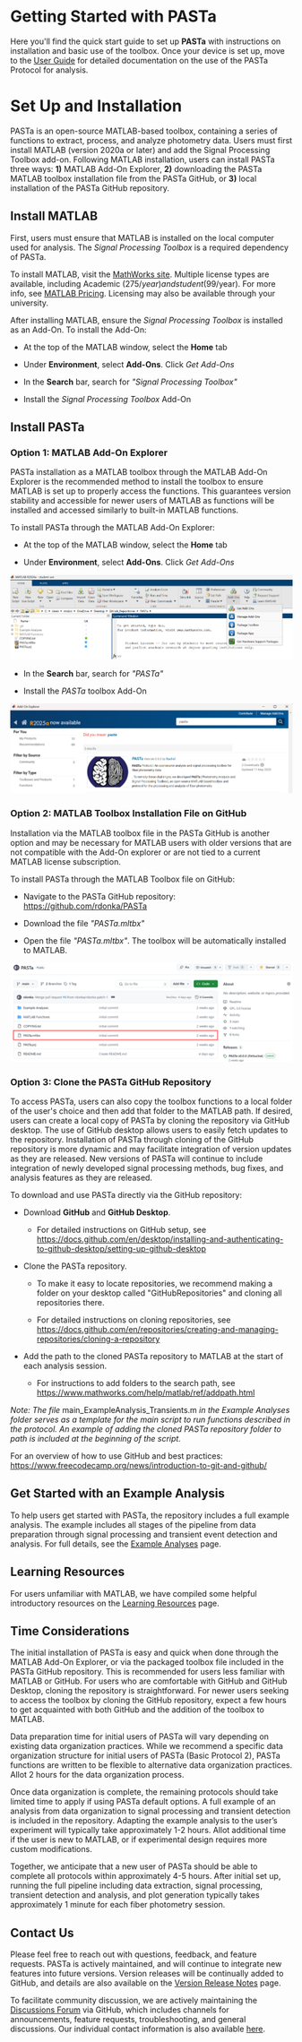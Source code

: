 # Getting Started with PASTa
Here you'll find the quick start guide to set up __PASTa__ with instructions on installation and basic use of the toolbox. Once your device is set up, move to the [User Guide](https://rdonka.github.io/PASTaUserGuide/userguide/userguide/) for detailed documentation on the use of the PASTa Protocol for analysis.

# Set Up and Installation
PASTa is an open-source MATLAB-based toolbox, containing a series of functions to extract, process, and analyze photometry data. Users must first install MATLAB (version 2020a or later) and add the Signal Processing Toolbox add-on. Following MATLAB installation, users can install PASTa three ways: __1)__ MATLAB Add-On Explorer, __2)__ downloading the PASTa MATLAB toolbox installation file from the PASTa GitHub, or __3)__ local installation of the PASTa GitHub repository.

## Install MATLAB
First, users must ensure that MATLAB is installed on the local computer used for analysis. The _Signal Processing Toolbox_ is a required dependency of PASTa.

To install MATLAB, visit the [MathWorks site](https://www.mathworks.com/pricing-licensing.html). Multiple license types are available, including Academic ($275/year) and student ($99/year). For more info, see [MATLAB Pricing](https://www.mathworks.com/pricing-licensing.html). Licensing may also be available through your university.

After installing MATLAB, ensure the _Signal Processing Toolbox_ is installed as an Add-On. To install the Add-On:

- At the top of the MATLAB window, select the __Home__ tab

- Under __Environment__, select __Add-Ons__. Click _Get Add-Ons_

- In the __Search__ bar, search for _"Signal Processing Toolbox"_

- Install the _Signal Processing Toolbox_ Add-On

## Install PASTa

### Option 1: MATLAB Add-On Explorer
PASTa installation as a MATLAB toolbox through the MATLAB Add-On Explorer is the recommended method to install the toolbox to ensure MATLAB is set up to properly access the functions. This guarantees version stability and accessible for newer users of MATLAB as functions will be installed and accessed similarly to built-in MATLAB functions. 

To install PASTa through the MATLAB Add-On Explorer:

- At the top of the MATLAB window, select the __Home__ tab

- Under __Environment__, select __Add-Ons__. Click _Get Add-Ons_

![png](./img/gettingstarted_2_AddOnExplorer.png)

- In the __Search__ bar, search for _"PASTa"_

- Install the _PASTa_ toolbox Add-On

![png](./img/gettingstarted_3_AddOnExplorerPASTa.png)


### Option 2: MATLAB Toolbox Installation File on GitHub
Installation via the MATLAB toolbox file in the PASTa GitHub is another option and may be necessary for MATLAB users with older versions that are not compatible with the Add-On explorer or are not tied to a current MATLAB license subscription. 

To install PASTa through the MATLAB Toolbox file on GitHub:

- Navigate to the PASTa GitHub repository: <https://github.com/rdonka/PASTa>

- Download the file _"PASTa.mltbx"_

- Open the file _"PASTa.mltbx"_. The toolbox will be automatically installed to MATLAB.

![png](./img/gettingstarted_4_mltbxPASTa.png)

### Option 3: Clone the PASTa GitHub Repository
To access PASTa, users can also copy the toolbox functions to a local folder of the user's choice and then add that folder to the MATLAB path. If desired, users can create a local copy of PASTa by cloning the repository via GitHub desktop. The use of GitHub desktop allows users to easily fetch updates to the repository. Installation of PASTa through cloning of the GitHub repository is more dynamic and may facilitate integration of version updates as they are released. New versions of PASTa will continue to include integration of newly developed signal processing methods, bug fixes, and analysis features as they are released.

To download and use PASTa directly via the GitHub repository:

- Download __GitHub__ and __GitHub Desktop__.

    - For detailed instructions on GitHub setup, see <https://docs.github.com/en/desktop/installing-and-authenticating-to-github-desktop/setting-up-github-desktop>

- Clone the PASTa repository.

    - To make it easy to locate repositories, we recommend making a folder on your desktop called "GitHubRepositories" and cloning all repositories there. 

    - For detailed instructions on cloning repositories, see <https://docs.github.com/en/repositories/creating-and-managing-repositories/cloning-a-repository>

- Add the path to the cloned PASTa repository to MATLAB at the start of each analysis session.

    - For instructions to add folders to the search path, see <https://www.mathworks.com/help/matlab/ref/addpath.html>


_Note: The file_ main_ExampleAnalysis_Transients.m _in the Example Analyses folder serves as a template for the main script to run functions described in the protocol. An example of adding the cloned PASTa repository folder to path is included at the beginning of the script._

For an overview of how to use GitHub and best practices: <https://www.freecodecamp.org/news/introduction-to-git-and-github/>

## Get Started with an Example Analysis
To help users get started with PASTa, the repository includes a full example analysis. The example includes all stages of the pipeline from data preparation through signal processing and transient event detection and analysis. For full details, see the [Example Analyses](https://rdonka.github.io/PASTaUserGuide/exampleanalyses/) page.

## Learning Resources
For users unfamiliar with MATLAB, we have compiled some helpful introductory resources on the [Learning Resources](https://rdonka.github.io/PASTaUserGuide/learningresources/) page.

## Time Considerations
The initial installation of PASTa is easy and quick when done through the MATLAB Add-On Explorer, or via the packaged toolbox file included in the PASTa GitHub repository. This is recommended for users less familiar with MATLAB or GitHub. For users who are comfortable with GitHub and GitHub Desktop, cloning the repository is straightforward. For newer users seeking to access the toolbox by cloning the GitHub repository, expect a few hours to get acquainted with both GitHub and the addition of the toolbox to MATLAB.

Data preparation time for initial users of PASTa will vary depending on existing data organization practices. While we recommend a specific data organization structure for initial users of PASTa (Basic Protocol 2), PASTa functions are written to be flexible to alternative data organization practices. Allot 2 hours for the data organization process.

Once data organization is complete, the remaining protocols should take limited time to apply if using PASTa default options. A full example of an analysis from data organization to signal processing and transient detection is included in the repository. Adapting the example analysis to the user’s experiment will typically take approximately 1-2 hours. Allot additional time if the user is new to MATLAB, or if experimental design requires more custom modifications. 

Together, we anticipate that a new user of PASTa should be able to complete all protocols within approximately 4-5 hours. After initial set up, running the full pipeline including data extraction, signal processing, transient detection and analysis, and plot generation typically takes approximately 1 minute for each fiber photometry session.

## Contact Us
Please feel free to reach out with questions, feedback, and feature requests. PASTa is actively maintained, and will continue to integrate new features into future versions. Version releases will be continually added to GitHub, and details are also available on the [Version Release Notes](https://rdonka.github.io/PASTaUserGuide/about/releasenotes/) page.

To facilitate community discussion, we are actively maintaining the [Discussions Forum](https://github.com/rdonka/PASTa/discussions) via GitHub, which includes channels for announcements, feature requests, troubleshooting, and general discussions. Our individual contact information is also available [here](https://rdonka.github.io/PASTaUserGuide/contactus/).



